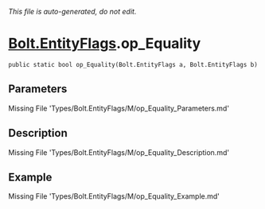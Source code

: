 *This file is auto-generated, do not edit.*

# [Bolt.EntityFlags](Types/Bolt.EntityFlags.md).op_Equality
`public static bool op_Equality(Bolt.EntityFlags a, Bolt.EntityFlags b)`
## Parameters
Missing File 'Types/Bolt.EntityFlags/M/op_Equality_Parameters.md'
## Description
Missing File 'Types/Bolt.EntityFlags/M/op_Equality_Description.md'
## Example
Missing File 'Types/Bolt.EntityFlags/M/op_Equality_Example.md'
